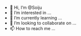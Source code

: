 - 👋 Hi, I’m @Soiju
- 👀 I’m interested in ...
- 🌱 I’m currently learning ...
- 💞️ I’m looking to collaborate on ...
- 📫 How to reach me ...

<!---
Soiju/Soiju is a ✨ special ✨ repository because its `README.md` (this file) appears on your GitHub profile.
You can click the Preview link to take a look at your changes.
--->
